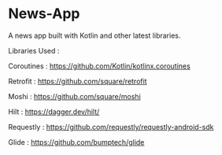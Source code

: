 # News-App
A news app built with Kotlin and other latest libraries.

Libraries Used : 

Coroutines : https://github.com/Kotlin/kotlinx.coroutines


Retrofit : https://github.com/square/retrofit

Moshi : https://github.com/square/moshi

Hilt : https://dagger.dev/hilt/

Requestly : https://github.com/requestly/requestly-android-sdk

Glide : https://github.com/bumptech/glide
